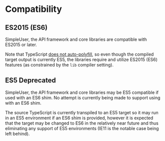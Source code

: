 # Compatibility

## ES2015 (ES6)
SimpleUser, the API framework and core libraries are compatible with ES2015 or later.

Note that TypeScript [does not auto-polyfill](https://github.com/microsoft/TypeScript/issues/3101),
so even though the compiled target output is currently ES5, the libraries require and utilize
ES2015 (ES6) features (as constrained by the `lib` compiler setting).

## ES5 Deprecated
SimpleUser, the API framework and core libraries may be ES5 compatible if used with an ES6 shim.
No attempt is currently being made to support using with an ES6 shim.

The source TypeScript is currently transpiled to an ES5 target so it may
run in an ES5 environment if an ES6 shim is provided, however it is expected
that the target may be changed to ES6 in the relatively near future and thus
eliminating any support of ES5 environments (IE11 is the notable case being left behind).
